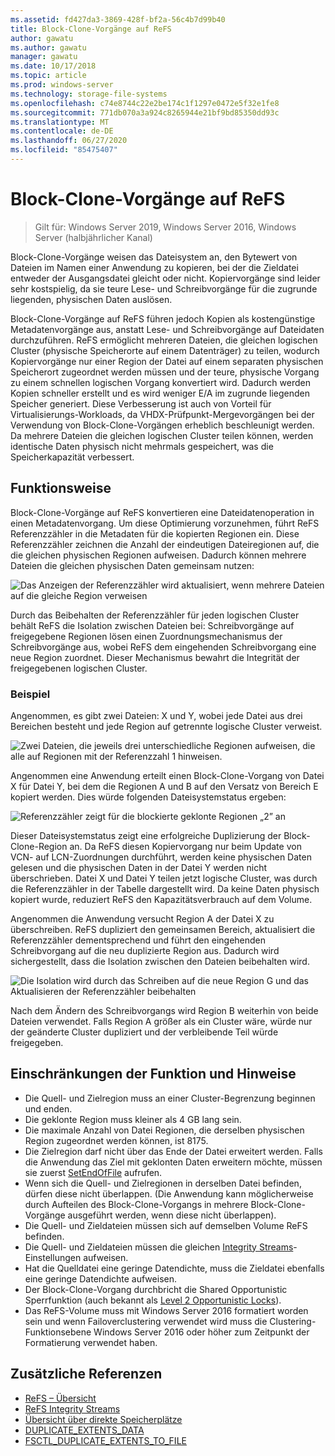 ```yaml
---
ms.assetid: fd427da3-3869-428f-bf2a-56c4b7d99b40
title: Block-Clone-Vorgänge auf ReFS
author: gawatu
ms.author: gawatu
manager: gawatu
ms.date: 10/17/2018
ms.topic: article
ms.prod: windows-server
ms.technology: storage-file-systems
ms.openlocfilehash: c74e8744c22e2be174c1f1297e0472e5f32e1fe8
ms.sourcegitcommit: 771db070a3a924c8265944e21bf9bd85350dd93c
ms.translationtype: MT
ms.contentlocale: de-DE
ms.lasthandoff: 06/27/2020
ms.locfileid: "85475407"
---
```

# <a name="block-cloning-on-refs"></a>Block-Clone-Vorgänge auf ReFS

>Gilt für: Windows Server 2019, Windows Server 2016, Windows Server (halbjährlicher Kanal)

Block-Clone-Vorgänge weisen das Dateisystem an, den Bytewert von Dateien im Namen einer Anwendung zu kopieren, bei der die Zieldatei entweder der Ausgangsdatei gleicht oder nicht. Kopiervorgänge sind leider sehr kostspielig, da sie teure Lese- und Schreibvorgänge für die zugrunde liegenden, physischen Daten auslösen.

Block-Clone-Vorgänge auf ReFS führen jedoch Kopien als kostengünstige Metadatenvorgänge aus, anstatt Lese- und Schreibvorgänge auf Dateidaten durchzuführen. ReFS ermöglicht mehreren Dateien, die gleichen logischen Cluster (physische Speicherorte auf einem Datenträger) zu teilen, wodurch Kopiervorgänge nur einer Region der Datei auf einem separaten physischen Speicherort zugeordnet werden müssen und der teure, physische Vorgang zu einem schnellen logischen Vorgang konvertiert wird. Dadurch werden Kopien schneller erstellt und es wird weniger E/A im zugrunde liegenden Speicher generiert. Diese Verbesserung ist auch von Vorteil für Virtualisierungs-Workloads, da VHDX-Prüfpunkt-Mergevorgängen bei der Verwendung von Block-Clone-Vorgängen erheblich beschleunigt werden. Da mehrere Dateien die gleichen logischen Cluster teilen können, werden identische Daten physisch nicht mehrmals gespeichert, was die Speicherkapazität verbessert.

## <a name="how-it-works"></a>Funktionsweise

Block-Clone-Vorgänge auf ReFS konvertieren eine Dateidatenoperation in einen Metadatenvorgang. Um diese Optimierung vorzunehmen, führt ReFS Referenzzähler in die Metadaten für die kopierten Regionen ein. Diese Referenzzähler zeichnen die Anzahl der eindeutigen Dateiregionen auf, die die gleichen physischen Regionen aufweisen. Dadurch können mehrere Dateien die gleichen physischen Daten gemeinsam nutzen:

![Das Anzeigen der Referenzzähler wird aktualisiert, wenn mehrere Dateien auf die gleiche Region verweisen](media/ref-count-example.gif)

Durch das Beibehalten der Referenzzähler für jeden logischen Cluster behält ReFS die Isolation zwischen Dateien bei: Schreibvorgänge auf freigegebene Regionen lösen einen Zuordnungsmechanismus der Schreibvorgänge aus, wobei ReFS dem eingehenden Schreibvorgang eine neue Region zuordnet. Dieser Mechanismus bewahrt die Integrität der freigegebenen logischen Cluster.

### <a name="example"></a>Beispiel
Angenommen, es gibt zwei Dateien: X und Y, wobei jede Datei aus drei Bereichen besteht und jede Region auf getrennte logische Cluster verweist.

![Zwei Dateien, die jeweils drei unterschiedliche Regionen aufweisen, die alle auf Regionen mit der Referenzzahl 1 hinweisen.](media/block-clone-1.png)

Angenommen eine Anwendung erteilt einen Block-Clone-Vorgang von Datei X für Datei Y, bei dem die Regionen A und B auf den Versatz von Bereich E kopiert werden. Dies würde folgenden Dateisystemstatus ergeben:

![Referenzzähler zeigt für die blockierte geklonte Regionen „2” an](media/block-clone-2.png)

Dieser Dateisystemstatus zeigt eine erfolgreiche Duplizierung der Block-Clone-Region an. Da ReFS diesen Kopiervorgang nur beim Update von VCN- auf LCN-Zuordnungen durchführt, werden keine physischen Daten gelesen und die physischen Daten in der Datei Y werden nicht überschrieben. Datei X und Datei Y teilen jetzt logische Cluster, was durch die Referenzzähler in der Tabelle dargestellt wird. Da keine Daten physisch kopiert wurde, reduziert ReFS den Kapazitätsverbrauch auf dem Volume.

Angenommen die Anwendung versucht Region A der Datei X zu überschreiben. ReFS dupliziert den gemeinsamen Bereich, aktualisiert die Referenzzähler dementsprechend und führt den eingehenden Schreibvorgang auf die neu duplizierte Region aus. Dadurch wird sichergestellt, dass die Isolation zwischen den Dateien beibehalten wird.

![Die Isolation wird durch das Schreiben auf die neue Region G und das Aktualisieren der Referenzzähler beibehalten](media/block-clone-3.png)

Nach dem Ändern des Schreibvorgangs wird Region B weiterhin von beide Dateien verwendet. Falls Region A größer als ein Cluster wäre, würde nur der geänderte Cluster dupliziert und der verbleibende Teil würde freigegeben.


## <a name="functionality-restrictions-and-remarks"></a>Einschränkungen der Funktion und Hinweise
- Die Quell- und Zielregion muss an einer Cluster-Begrenzung beginnen und enden.
- Die geklonte Region muss kleiner als 4 GB lang sein.
- Die maximale Anzahl von Datei Regionen, die derselben physischen Region zugeordnet werden können, ist 8175.
- Die Zielregion darf nicht über das Ende der Datei erweitert werden. Falls die Anwendung das Ziel mit geklonten Daten erweitern möchte, müssen sie zuerst [SetEndOfFile](https://msdn.microsoft.com/library/windows/desktop/aa365531(v=vs.85).aspx) aufrufen.
- Wenn sich die Quell- und Zielregionen in derselben Datei befinden, dürfen diese nicht überlappen. (Die Anwendung kann möglicherweise durch Aufteilen des Block-Clone-Vorgangs in mehrere Block-Clone-Vorgänge ausgeführt werden, wenn diese nicht überlappen).
- Die Quell- und Zieldateien müssen sich auf demselben Volume ReFS befinden.
- Die Quell- und Zieldateien müssen die gleichen [Integrity Streams](https://msdn.microsoft.com/library/windows/desktop/gg258117(v=vs.85).aspx)-Einstellungen aufweisen.
- Hat die Quelldatei eine geringe Datendichte, muss die Zieldatei ebenfalls eine geringe Datendichte aufweisen.
- Der Block-Clone-Vorgang durchbricht die Shared Opportunistic Sperrfunktion (auch bekannt als [Level 2 Opportunistic Locks](https://msdn.microsoft.com/library/windows/desktop/aa365713(v=vs.85).aspx)).
- Das ReFS-Volume muss mit Windows Server 2016 formatiert worden sein und wenn Failoverclustering verwendet wird muss die Clustering-Funktionsebene Windows Server 2016 oder höher zum Zeitpunkt der Formatierung verwendet haben.

## <a name="additional-references"></a>Zusätzliche Referenzen

-   [ReFS – Übersicht](refs-overview.md)
-   [ReFS Integrity Streams](integrity-streams.md)
-   [Übersicht über direkte Speicherplätze](../storage-spaces/storage-spaces-direct-overview.md)
-   [DUPLICATE_EXTENTS_DATA](https://msdn.microsoft.com/library/windows/desktop/mt590821(v=vs.85).aspx)
-   [FSCTL_DUPLICATE_EXTENTS_TO_FILE](https://msdn.microsoft.com/library/windows/desktop/mt590823(v=vs.85).aspx)
